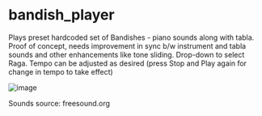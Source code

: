 # bandish_player

Plays preset hardcoded set of Bandishes - piano sounds along with tabla. Proof of concept, needs improvement in sync b/w instrument and tabla sounds and other enhancements like tone sliding.
Drop-down to select Raga. Tempo can be adjusted as desired (press Stop and Play again for change in tempo to take effect)

![image](https://github.com/user-attachments/assets/9400d9b0-2f04-44da-8c4d-3c6cbae91628)

Sounds source: freesound.org
